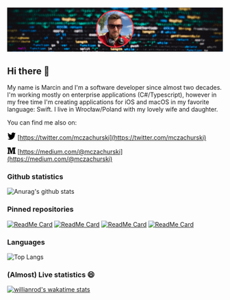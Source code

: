 ![Profile background](images/background.jpg)

## Hi there 👋

My name is Marcin and I'm a software developer since almost two decades. I'm working mostly on enterprise applications (C#/Typescript), however in my free time I'm creating applications for iOS and macOS in my favorite language: Swift. I live in Wrocław/Poland with my lovely wife and daughter.

You can find me also on:

[![Twitter](https://raw.githubusercontent.com/mczachurski/mczachurski.github.io/master/profile/profile/Assets.xcassets/twitter.imageset/twitter%401x.png)](https://twitter.com/mczachurski) [https://twitter.com/mczachurski](https://twitter.com/mczachurski)

[![Medium](https://raw.githubusercontent.com/mczachurski/mczachurski.github.io/master/profile/profile/Assets.xcassets/medium.imageset/medium%401x.png)](https://medium.com/@mczachurski) [https://medium.com/@mczachurski](https://medium.com/@mczachurski)

### Github statistics

![Anurag's github stats](https://github-readme-stats.vercel.app/api?username=mczachurski&show_icons=true&theme=default&count_private=false)

### Pinned repositories

[![ReadMe Card](https://github-readme-stats.vercel.app/api/pin/?username=mczachurski&repo=wallpapper)](https://github.com/mczachurski/wallpapper)
[![ReadMe Card](https://github-readme-stats.vercel.app/api/pin/?username=mczachurski&repo=vcoin)](https://github.com/mczachurski/vcoin)
[![ReadMe Card](https://github-readme-stats.vercel.app/api/pin/?username=mczachurski&repo=Swiftgger)](https://github.com/mczachurski/Swiftgger)
[![ReadMe Card](https://github-readme-stats.vercel.app/api/pin/?username=Mikroservices&repo=Smtp)](https://github.com/Mikroservices/Smtp)


### Languages
![Top Langs](https://github-readme-stats.vercel.app/api/top-langs/?username=mczachurski)

### (Almost) Live statistics 😄
[![willianrod's wakatime stats](https://github-readme-stats.vercel.app/api/wakatime?username=mczachurski)](https://wakatime.com/@mczachurski)
